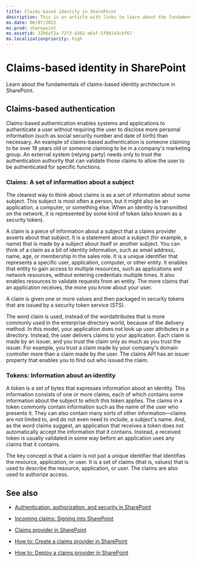 ```yaml
---
title: Claims-based identity in SharePoint
description: This is an article with links to learn about the fundamentals of claims-based identity architecture in SharePoint.
ms.date: 06/07/2022
ms.prod: sharepoint
ms.assetid: 32b6af2a-72f3-4302-a6af-5f00143cbf67
ms.localizationpriority: high
---
```



# Claims-based identity in SharePoint
Learn about the fundamentals of claims-based identity architecture in SharePoint.
## Claims-based authentication

Claims-based authentication enables systems and applications to authenticate a user without requiring the user to disclose more personal information (such as social security number and date of birth) than necessary. An example of claims-based authentication is someone claiming to be over 18 years old or someone claiming to be in a company's marketing group. An external system (relying party) needs only to trust the authentication authority that can validate those claims to allow the user to be authenticated for specific functions.
  
    
    

### Claims: A set of information about a subject

The clearest way to think about claims is as a set of information about some subject. This subject is most often a person, but it might also be an application, a computer, or something else. When an identity is transmitted on the network, it is represented by some kind of token (also known as a security token). 
  
    
    
A claim is a piece of information about a subject that a claims provider asserts about that subject. It is a statement about a subject (for example, a name) that is made by a subject about itself or another subject. You can think of a claim as a bit of identity information, such as email address, name, age, or membership in the sales role. It is a unique identifier that represents a specific user, application, computer, or other entity. It enables that entity to gain access to multiple resources, such as applications and network resources, without entering credentials multiple times. It also enables resources to validate requests from an entity. The more claims that an application receives, the more you know about your user.
  
    
    
A claim is given one or more values and then packaged in security tokens that are issued by a security token service (STS).
  
    
    
The word claim is used, instead of the wordattributes that is more commonly used in the enterprise directory world, because of the delivery method. In this model, your application does not look up user attributes in a directory. Instead, the user delivers claims to your application. Each claim is made by an issuer, and you trust the claim only as much as you trust the issuer. For example, you trust a claim made by your company's domain controller more than a claim made by the user. The claims API has an issuer property that enables you to find out who issued the claim.
  
    
    

### Tokens: Information about an identity

A token is a set of bytes that expresses information about an identity. This information consists of one or more claims, each of which contains some information about the subject to which this token applies. The claims in a token commonly contain information such as the name of the user who presents it. They can also contain many sorts of other information—claims are not limited to, and do not even need to include, a subject's name. And, as the word claims suggest, an application that receives a token does not automatically accept the information that it contains. Instead, a received token is usually validated in some way before an application uses any claims that it contains.
  
    
    
The key concept is that a claim is not just a unique identifier that identifies the resource, application, or user. It is a set of claims (that is, values) that is used to describe the resource, application, or user. The claims are also used to authorize access.
  
    
    

## See also
<a name="SP15_RoleInheritance_AdditionalResources"> </a>


-  [Authentication, authorization, and security in SharePoint](authentication-authorization-and-security-in-sharepoint.md)
    
  
-  [Incoming claims: Signing into SharePoint](incoming-claims-signing-into-sharepoint.md)
    
  
-  [Claims provider in SharePoint](claims-provider-in-sharepoint.md)
    
  
-  [How to: Create a claims provider in SharePoint](how-to-create-a-claims-provider-in-sharepoint.md)
    
  
-  [How to: Deploy a claims provider in SharePoint](how-to-deploy-a-claims-provider-in-sharepoint.md)
    
  

